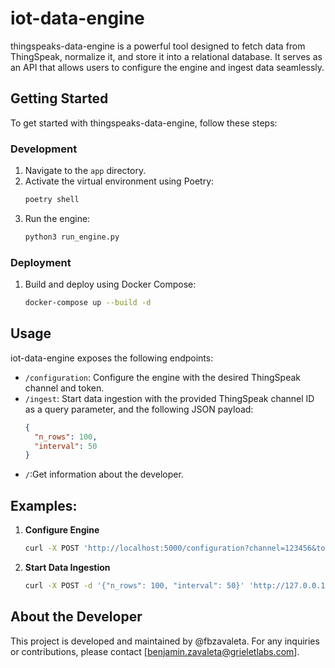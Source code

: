 # iot-data-engine

thingspeaks-data-engine is a powerful tool designed to fetch data from ThingSpeak, normalize it, and store it into a relational database. It serves as an API that allows users to configure the engine and ingest data seamlessly.

## Getting Started

To get started with thingspeaks-data-engine, follow these steps:

### Development

1. Navigate to the `app` directory.
2. Activate the virtual environment using Poetry:
    ```bash
    poetry shell
    ```
3. Run the engine:
    ```bash
    python3 run_engine.py
    ```

### Deployment

1. Build and deploy using Docker Compose:
    ```bash
    docker-compose up --build -d
    ```

## Usage

iot-data-engine exposes the following endpoints:

- `/configuration`: Configure the engine with the desired ThingSpeak channel and token.
- `/ingest`: Start data ingestion with the provided ThingSpeak channel ID as a query parameter, and the following JSON payload:
  ```json
  {
    "n_rows": 100,
    "interval": 50
  }
  
- `/`:Get information about the developer.

## Examples:

1. **Configure Engine**
    ```bash
    curl -X POST 'http://localhost:5000/configuration?channel=123456&token=XXXXYHUHHGG'
    ```

2. **Start Data Ingestion**
    ```bash
    curl -X POST -d '{"n_rows": 100, "interval": 50}' 'http://127.0.0.1:5000/ingest?channel=2057381'
    ```

## About the Developer

This project is developed and maintained by @fbzavaleta. For any inquiries or contributions, please contact [benjamin.zavaleta@grieletlabs.com].